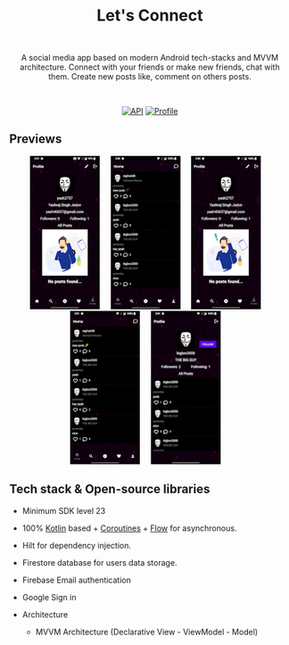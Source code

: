 

<h1 align="center">Let's Connect</h1></br>
<p align="center">  
A social media app based on modern Android tech-stacks and MVVM architecture. Connect with your friends or make new friends, chat with them. Create new posts like, comment on others posts.
</p>
</br>

<p align="center">
  <a href="https://android-arsenal.com/api?level=23"><img alt="API" src="https://img.shields.io/badge/API-23%2B-brightgreen.svg?style=flat"/></a>
  <a href="https://github.com/Yashraj254"><img alt="Profile" src="https://img.shields.io/badge/Github-Yashraj-green?&logo=github"/></a> 
 
</p>

## Previews
<p align="center">
<img src="previews/record 5.gif" width="125" height = "275">&nbsp;&nbsp;&nbsp;&nbsp;
<img src="previews/record 1.gif" width="125" height = "275">&nbsp;&nbsp;&nbsp;&nbsp;
<img src="previews/record 2.gif" width="125" height = "275">&nbsp;&nbsp;&nbsp;&nbsp;
<img src="previews/record 3.gif" width="125" height = "275">&nbsp;&nbsp;&nbsp;&nbsp;
<img src="previews/record 4.gif" width="125" height = "275">&nbsp;&nbsp;&nbsp;&nbsp;
</p>



</p>

## Tech stack & Open-source libraries
- Minimum SDK level 23
- 100% [Kotlin](https://kotlinlang.org/) based + [Coroutines](https://github.com/Kotlin/kotlinx.coroutines) + [Flow](https://kotlin.github.io/kotlinx.coroutines/kotlinx-coroutines-core/kotlinx.coroutines.flow/) for asynchronous.
- Hilt for dependency injection.
- Firestore database for users data storage.
- Firebase Email authentication
- Google Sign in

- Architecture
  - MVVM Architecture (Declarative View - ViewModel - Model)
